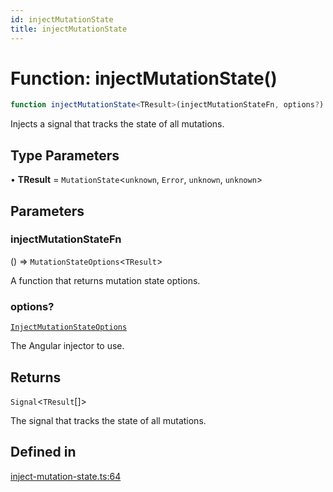 ```yaml
---
id: injectMutationState
title: injectMutationState
---
```


# Function: injectMutationState()

```ts
function injectMutationState<TResult>(injectMutationStateFn, options?): Signal<TResult[]>
```

Injects a signal that tracks the state of all mutations.

## Type Parameters

• **TResult** = `MutationState`\<`unknown`, `Error`, `unknown`, `unknown`\>

## Parameters

### injectMutationStateFn

() => `MutationStateOptions`\<`TResult`\>

A function that returns mutation state options.

### options?

[`InjectMutationStateOptions`](../../interfaces/injectmutationstateoptions.md)

The Angular injector to use.

## Returns

`Signal`\<`TResult`[]\>

The signal that tracks the state of all mutations.

## Defined in

[inject-mutation-state.ts:64](https://github.com/TanStack/query/blob/main/packages/angular-query-experimental/src/inject-mutation-state.ts#L64)
